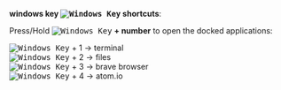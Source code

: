 [newwinlogo]: http://i.stack.imgur.com/B8Zit.png

**windows key <kbd>![Windows Key][newwinlogo]</kbd> shortcuts**:  

Press/Hold <kbd>![Windows Key][newwinlogo]</kbd> **+ number** to open the docked applications:

<kbd>![Windows Key][newwinlogo]</kbd> + 1 -> terminal  
<kbd>![Windows Key][newwinlogo]</kbd> + 2 -> files  
<kbd>![Windows Key][newwinlogo]</kbd> + 3 -> brave browser  
<kbd>![Windows Key][newwinlogo]</kbd> + 4 -> atom.io

